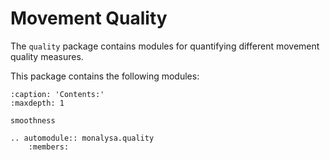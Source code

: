 
# Movement Quality

The `quality` package contains modules for quantifying different movement quality measures. 

This package contains the following modules:

```{toctree}
:caption: 'Contents:'
:maxdepth: 1

smoothness
```

```{eval-rst}
.. automodule:: monalysa.quality 
    :members:
```